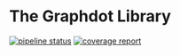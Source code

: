# The Graphdot Library

[![pipeline status](https://tangshan.cosx-isinx.org/gitlab/tang/graphdot/badges/master/pipeline.svg)](https://tangshan.cosx-isinx.org/gitlab/tang/graphdot/commits/master)
[![coverage report](https://tangshan.cosx-isinx.org/gitlab/tang/graphdot/badges/master/coverage.svg)](https://tangshan.cosx-isinx.org/gitlab/tang/graphdot/commits/master)
